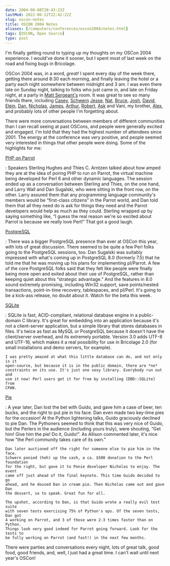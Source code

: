 ```yaml
--- 
date: 2004-08-08T20:43:23Z
lastMod: 2022-06-12T22:42:22Z
slug: oscon-notes
title: OSCON 2004 Notes
aliases: [/computers/conferences/oscon2004/notes.html]
tags: [OSCON, Open Source]
type: post
---
```


I'm finally getting round to typing up my thoughts on my OSCon 2004 experience.
I would've done it sooner, but I spent most of last week on the road and fixing
bugs in Bricolage.

OSCon 2004 was, in a word, *great!* I spent every day of the week there, getting
there around 8:30 each morning, and finally leaving the hotel or a party each
night somewhere between midnight and 3 am. I was even there late on Sunday
night, talking to folks who just came in, and late on Friday night, at a party
in [Matt Sergeant's] room. It was great to see so many friends there, including
[Casey], [Schwern][] [Jesse], [Nat], [Bruce], [Josh], [David], [Elein], [Dan],
[Nicholas], [James], [Arthur], [Robert], [Ask] and Vani, my brother, [Alex], and
probably lots of other people I'm forgetting about.

There were more conversations between members of different communities than I
can recall seeing at past OSCons, and people were generally excited and engaged.
I'm told that they had the highest number of attendees since 2001. The energy at
the conference was very positive, and people seemed very interested in things
that other people were doing. Some of the highlights for me:

[PHP on Parrot]

:   Speakers Sterling Hughes and Thies C. Arntzen talked about how amped they
    are at the idea of poring PHP to run on Parrot, the virtual machine being
    developed for Perl 6 and other dynamic languages. The session ended up as a
    conversation between Sterling and Thies, on the one hand, and Larry Wall and
    Dan Sugalski, who were sitting in the front row, on the other. Larry assured
    them that any programming language community's members would be “first-class
    citizens” in the Parrot world, and Dan told them that all they need do is
    ask for things they need and the Parrot developers would help as much as
    they could. Sterling wrapped up by saying something like, “I guess the real
    reason we're so excited about Parrot is because we really love Perl!” That
    got a good laugh.

[PostgreSQL]

:   There was a bigger PostgreSQL presence than ever at OSCon this year, with
    lots of great discussion. There seemed to be quite a few Perl folks going to
    the PostgreSQL sessions, too. Dan Sugalski was suitably impressed with
    what's coming up in PostgreSQL 8.0 (formerly 7.5) that he told me that he
    was moving up his plans for implementing pl/Parrot. A few of the core
    PostgreSQL folks said that they felt like people were finally being more
    open and exited about their use of PostgreSQL, rather than keeping quiet
    about this “strategic advantage.” And the features in 8.0 sound extremely
    promising, including Win32 support, save points/nested transactions,
    point-in-time recovery, tablespaces, and pl/Perl. It's going to be a
    kick-ass release, no doubt about it. Watch for the beta this week.

[SQLite]

:   SQLite is fast, ACID-compliant, relational database engine in a
    public-domain C library. It's great for embedding into an application
    because it's not a client-server application, but a simple library that
    stores databases in files. It's twice as fast as MySQL or PostgreSQL because
    it doesn't have the client/server overhead, and its extremely portable.
    Version 3.0 adds UTF-8 and UTF-16, which makes it a real possibility for use
    in Bricolage 2.0 (for small installations and demo servers, for example).

    I was pretty amazed at what this little database can do, and not only is it
    open-source, but because it is in the public domain, there are *no*
    constraints on its use. It's just one sexy library. Everybody run out and
    use it now! Perl users get it for free by installing [DBD::SQLite] from
    CPAN.

[Pie]

:   A year later, Dan lost the bet with Guido, and gave him a case of beer, ten
    bucks, and the right to put pie in his face. Dan even made two key-lime pies
    for the occasion! At the Python lightening talks, Guido graciously declined
    to pie Dan. The Pythoners seemed to think that this was very nice of Guido,
    but the Perlers in the audience (including yours truly), were shouting, “Get
    him! Give him the pie! Do it, Guido!”. As Allison commented later, it's nice
    how “the Perl community takes care of its own.”

    Dan later auctioned off the right for someone else to pie him in the face.
    Schwern ponied (heh) up the cash, a ca. $500 donation to the Perl foundation
    for the right, but gave it to Ponie developer Nicholas to enjoy. The event
    came off just ahead of the final keynote. This time Guido decided to go
    ahead, and he doused Dan in cream pie. Then Nicholas came out and gave Dan
    the dessert, so to speak. Great fun for all.

    The upshot, according to Dan, is that Guido wrote a really evil test suite
    with seven tests exercising 75% of Python's ops. Of the seven tests, Dan got
    4 working on Parrot, and 3 of those were 2-3 times faster than on Python.
    Things look very good indeed for Parrot going forward. Look for the tests to
    be fully working on Parrot (and fast!) in the next few months.

There were parties and conversations every night, lots of great talk, good food,
good friends, and, well, I just had a great time. I can't wait until next year's
OSCon!

  [Matt Sergeant's]: https://web.archive.org/web/20111219193703/http://use.perl.org/~Matts/journal/
    "Matt Sergeant's Journal"
  [Casey]: https://web.archive.org/web/20111108030929/http://use.perl.org/~cwest/journal/
    "Casey West's Journal"
  [Schwern]: https://web.archive.org/web/20120106183825/http://use.perl.org/~schwern/journal/
    "Schwern's Journal"
  [Jesse]: https://pallas.eruditorum.org "Jesse Vincent's Journal"
  [Nat]: https://nathan.torkington.com/ "Nat Torkington"
  [Bruce]: https://momjian.us "Bruce Momjian's Website"
  [Josh]: https://www.databasesoup.com "AglioDBS"
  [David]: http://fetter.org "David Fetter's Website"
  [Elein]: http://varlena.com/ "Elein Mutain's Company"
  [Dan]: https://www.sidhe.org/blog/ "The Parrot Squawks at Midnight"
  [Nicholas]: https://web.archive.org/web/20111230042947/http://use.perl.org/~nicholas/journal/
    "Nicholas Clark's Journal"
  [James]: http://www.whoot.org/ "James Duncan's Blog"
  [Arthur]: https://web.archive.org/web/20120126080215/http://use.perl.org/~sky/journal/
    "Arthur Bergman's Journal"
  [Robert]: https://web.archive.org/web/20110818042534/http://use.perl.org/~Robrt/journal/
    "Robert Spier's Journal"
  [Ask]: https://www.askask.com "Ask Bjørn Hansen's Website"
  [Alex]: http://www.alexwheeler.net/ "Alex's Website"
  [PHP on Parrot]: http://conferences.oreillynet.com/cs/os2004/view/e_sess/5049
    "Chasing the Dragon: Compiling PHP to Run on Parrot"
  [PostgreSQL]: http://conferences.oreillynet.com/cs/os2004/view/e_sess/5359
    "State of PostgreSQL"
  [SQLite]: http://conferences.oreillynet.com/cs/os2004/view/e_sess/5701
    "Introducing SQLite version 3.0"
  [DBD::SQLite]: https://metacpan.org/dist/DBD-SQLite/ "DBD::SQLite on CPAN"
  [Pie]: http://www.oreillynet.com/pub/a/oscon2004/friday/index.html
    "The Dan Sugalski Pie Series"
